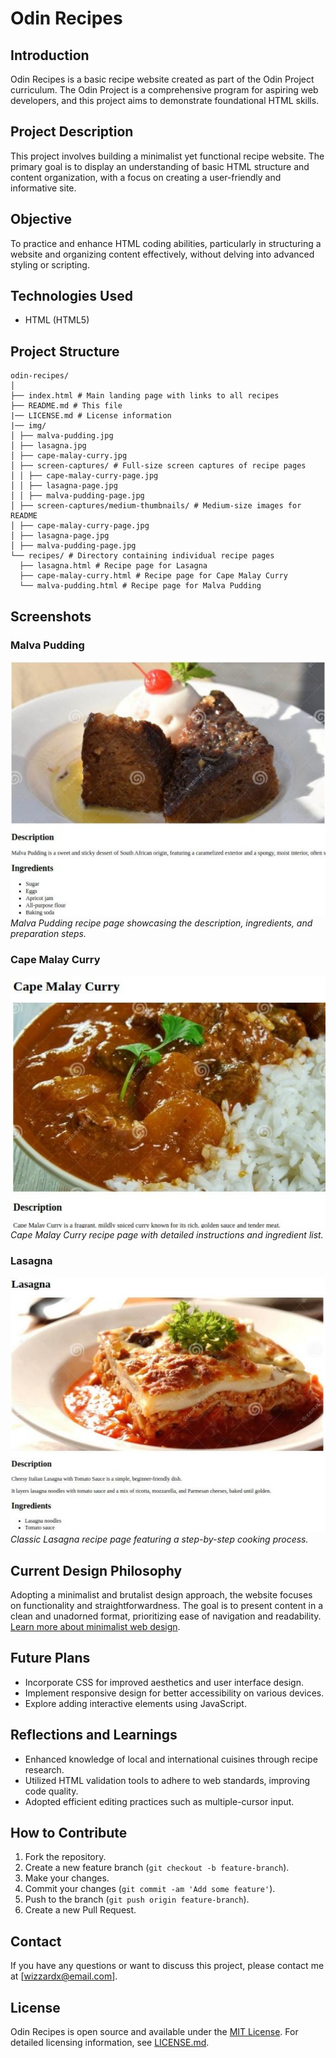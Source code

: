 # Odin Recipes

## Introduction
Odin Recipes is a basic recipe website created as part of the Odin Project curriculum. The Odin Project is a comprehensive program for aspiring web developers, and this project aims to demonstrate foundational HTML skills.

## Project Description
This project involves building a minimalist yet functional recipe website. The primary goal is to display an understanding of basic HTML structure and content organization, with a focus on creating a user-friendly and informative site.

## Objective
To practice and enhance HTML coding abilities, particularly in structuring a website and organizing content effectively, without delving into advanced styling or scripting.

## Technologies Used
- HTML (HTML5)

## Project Structure

```
odin-recipes/
│
├── index.html # Main landing page with links to all recipes
├── README.md # This file
|── LICENSE.md # License information
|── img/
│ ├── malva-pudding.jpg
│ ├── lasagna.jpg
│ ├── cape-malay-curry.jpg
│ ├── screen-captures/ # Full-size screen captures of recipe pages
│ │ ├── cape-malay-curry-page.jpg
│ │ ├── lasagna-page.jpg
│ │ ├── malva-pudding-page.jpg
│ ├── screen-captures/medium-thumbnails/ # Medium-size images for README
│ ├── cape-malay-curry-page.jpg
│ ├── lasagna-page.jpg
│ ├── malva-pudding-page.jpg
└── recipes/ # Directory containing individual recipe pages
  ├── lasagna.html # Recipe page for Lasagna
  ├── cape-malay-curry.html # Recipe page for Cape Malay Curry
  └── malva-pudding.html # Recipe page for Malva Pudding
```
## Screenshots

### Malva Pudding
[![Malva Pudding Recipe](img/screen-captures/medium-thumbnails/malva-pudding-page.jpg)](img/screen-captures/malva-pudding-page.jpg)
*Malva Pudding recipe page showcasing the description, ingredients, and preparation steps.*

### Cape Malay Curry
[![Cape Malay Curry Recipe](img/screen-captures/medium-thumbnails/cape-malay-curry-page.jpg)](img/screen-captures/cape-malay-curry-page.jpg)
*Cape Malay Curry recipe page with detailed instructions and ingredient list.*

### Lasagna
[![Lasagna Recipe](img/screen-captures/medium-thumbnails/lasagna-page.jpg)](img/screen-captures/lasagna-page.jpg)
*Classic Lasagna recipe page featuring a step-by-step cooking process.*


## Current Design Philosophy
Adopting a minimalist and brutalist design approach, the website focuses on functionality and straightforwardness. The goal is to present content in a clean and unadorned format, prioritizing ease of navigation and readability. [Learn more about minimalist web design](https://www.google.com/search?q=minimalist+web+design+examples).

## Future Plans
- Incorporate CSS for improved aesthetics and user interface design.
- Implement responsive design for better accessibility on various devices.
- Explore adding interactive elements using JavaScript.

## Reflections and Learnings
- Enhanced knowledge of local and international cuisines through recipe research.
- Utilized HTML validation tools to adhere to web standards, improving code quality.
- Adopted efficient editing practices such as multiple-cursor input.

## How to Contribute
1. Fork the repository.
2. Create a new feature branch (`git checkout -b feature-branch`).
3. Make your changes.
4. Commit your changes (`git commit -am 'Add some feature'`).
5. Push to the branch (`git push origin feature-branch`).
6. Create a new Pull Request.

## Contact
If you have any questions or want to discuss this project, please contact me at [wizzardx@email.com].

## License
Odin Recipes is open source and available under the [MIT License](https://opensource.org/licenses/MIT). For detailed licensing information, see [LICENSE.md](LICENSES.md).
